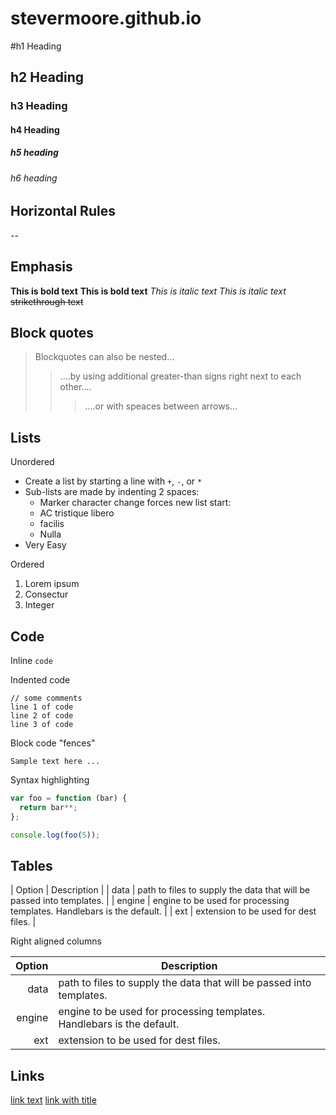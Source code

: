 # stevermoore.github.io
#h1 Heading
## h2 Heading
### h3 Heading
#### h4 Heading
##### h5 heading
###### h6 heading


## Horizontal Rules


--

## Emphasis

**This is bold text**
__This is bold text__
*This is italic text*
_This is italic text_
~~strikethrough text~~
## Block quotes

> Blockquotes can also be nested...
>> ....by using additional greater-than signs right next to each other....
> > > ....or with speaces between arrows...


## Lists

Unordered

+ Create a list by starting a line with `+`, `-`, or `*`
+ Sub-lists are made by indenting 2 spaces:
  - Marker character change forces new list start:
  * AC tristique libero 
  + facilis
  - Nulla 
 + Very Easy

Ordered
1. Lorem ipsum
2. Consectur
3. Integer

## Code

Inline `code`

Indented code

    // some comments
    line 1 of code
    line 2 of code
    line 3 of code

Block code "fences"

```
Sample text here ...
```

Syntax highlighting

``` js
var foo = function (bar) {
  return bar**;
};

console.log(foo(5));
```

## Tables
| Option | Description |
| data   | path to files to supply the data that will be passed into templates. |
| engine | engine to be used for processing templates. Handlebars is the default. |
| ext    | extension to be used for dest files. |

Right aligned columns

| Option | Description |
| ------:| ----------- |
| data   | path to files to supply the data that will be passed into templates. |
| engine | engine to be used for processing templates. Handlebars is the default. |
| ext    | extension to be used for dest files. |

## Links
[link text](http://dev.steverm.info)
[link with title](http://dev.steverm.info/ "Some cool title!")

